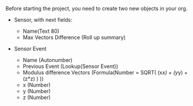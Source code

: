 Before starting the project, you need to create two new objects in your org.

+ Sensor, with next fields:
  + Name(Text 80)
  + Max Vectors Difference (Roll up summary)

+ Sensor Event
  + Name (Autonumber)
  + Previous Event (Lookup(Sensor Event))
  + Modulus difference Vectors (Formula(Number = SQRT( (x*x) + (y*y) + (z*z) ) ))
  + x (Number)
  + y (Number)
  + z (Number)